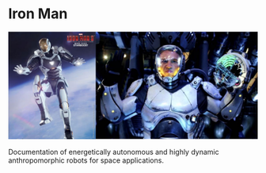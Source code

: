 # Iron Man

<img src="../assets/readme-pic.jpg" alt="Valkyrie Robot"/>

Documentation of energetically autonomous and highly dynamic anthropomorphic robots for space applications.
